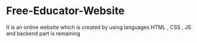 # Free-Educator-Website
It is an online website which is created by using languages HTML , CSS , JS  and  backend part is remaining 
